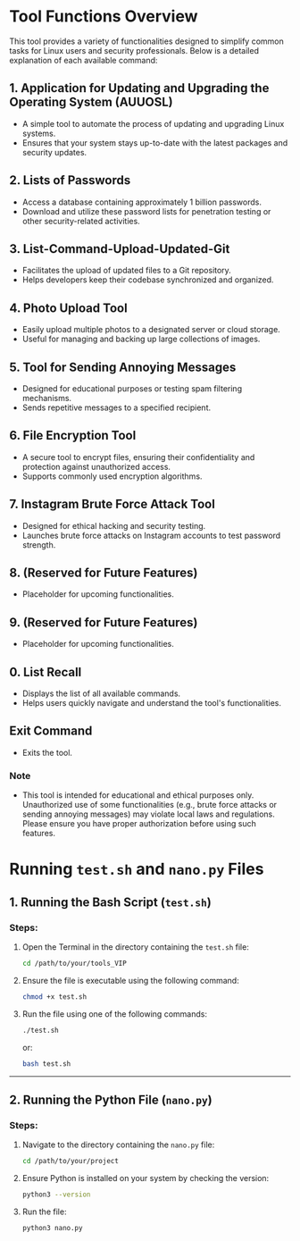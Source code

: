# Tool Functions Overview

This tool provides a variety of functionalities designed to simplify common tasks for Linux users and security professionals. Below is a detailed explanation of each available command:

## 1. **Application for Updating and Upgrading the Operating System (AUUOSL)**
   - A simple tool to automate the process of updating and upgrading Linux systems.
   - Ensures that your system stays up-to-date with the latest packages and security updates.

## 2. **Lists of Passwords**
   - Access a database containing approximately 1 billion passwords.
   - Download and utilize these password lists for penetration testing or other security-related activities.

## 3. **List-Command-Upload-Updated-Git**
   - Facilitates the upload of updated files to a Git repository.
   - Helps developers keep their codebase synchronized and organized.

## 4. **Photo Upload Tool**
   - Easily upload multiple photos to a designated server or cloud storage.
   - Useful for managing and backing up large collections of images.

## 5. **Tool for Sending Annoying Messages**
   - Designed for educational purposes or testing spam filtering mechanisms.
   - Sends repetitive messages to a specified recipient.

## 6. **File Encryption Tool**
   - A secure tool to encrypt files, ensuring their confidentiality and protection against unauthorized access.
   - Supports commonly used encryption algorithms.

## 7. **Instagram Brute Force Attack Tool**
   - Designed for ethical hacking and security testing.
   - Launches brute force attacks on Instagram accounts to test password strength.

## 8. **(Reserved for Future Features)**
   - Placeholder for upcoming functionalities.

## 9. **(Reserved for Future Features)**
   - Placeholder for upcoming functionalities.

## 0. **List Recall**
   - Displays the list of all available commands.
   - Helps users quickly navigate and understand the tool's functionalities.

## **Exit Command**
   - Exits the tool.

### Note
- This tool is intended for educational and ethical purposes only. Unauthorized use of some functionalities (e.g., brute force attacks or sending annoying messages) may violate local laws and regulations. Please ensure you have proper authorization before using such features.

# Running `test.sh` and `nano.py` Files

## **1. Running the Bash Script (`test.sh`)**

### **Steps:**
1. Open the Terminal in the directory containing the `test.sh` file:
   ```bash
   cd /path/to/your/tools_VIP
   ```

2. Ensure the file is executable using the following command:
   ```bash
   chmod +x test.sh
   ```

3. Run the file using one of the following commands:
   ```bash
   ./test.sh
   ```
   or:
   ```bash
   bash test.sh
   ```

---

## **2. Running the Python File (`nano.py`)**

### **Steps:**
1. Navigate to the directory containing the `nano.py` file:
   ```bash
   cd /path/to/your/project
   ```

2. Ensure Python is installed on your system by checking the version:
   ```bash
   python3 --version
   ```

3. Run the file:
   ```bash
   python3 nano.py
   ```
